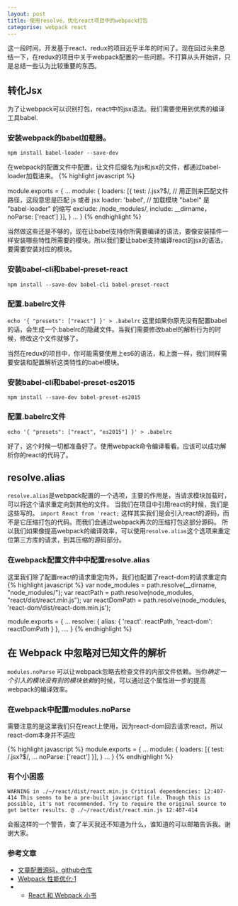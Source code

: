```yaml
---
layout: post
title: 使用resolve，优化react项目中的webpack打包
categorise: webpack react
---
```


这一段时间，开发基于react、redux的项目近乎半年的时间了。现在回过头来总结一下，在redux的项目中关于webpack配置的一些问题。不打算从头开始讲，只是总结一些认为比较重要的东西。

## 转化Jsx
为了让webpack可以识别打包，react中的jsx语法。我们需要使用到优秀的编译工具babel.

### 安装webpack的babel加载器。
`npm install babel-loader --save-dev`

在webpack的配置文件中配置，让文件后缀名为js和jsx的文件，都通过babel-loader加载进来。
{% highlight javascript %}

module.exports = {
    ...
    module: {
        loaders: [{
            test: /\.jsx?$/, // 用正则来匹配文件路径，这段意思是匹配 js 或者 jsx
            loader: 'babel', // 加载模块 "babel" 是 "babel-loader" 的缩写
            exclude: /node_modules/,
            include: __dirname，
            noParse: ['react']
        }],
    }
    ...
}
{% endhighlight %}

当然做这些还是不够的，现在让babel支持你所需要编译的语法，要像安装插件一样安装哪些特性所需要的模块。所以我们要让babel支持编译react的jsx的语法，要需要安装对应的模块。

### 安装babel-cli和babel-preset-react
`npm install --save-dev babel-cli babel-preset-react`

### 配置.babelrc文件
`echo '{ "presets": ["react"] }' > .babelrc` 这里如果你原先没有配置babel的话，会生成一个.babelrc的隐藏文件。当我们需要修改babel的解析行为的时候，修改这个文件就够了。



当然在redux的项目中，你可能需要使用上es6的语法，和上面一样，我们同样需要安装和配置解析这类特性的babel模块。

### 安装babel-cli和babel-preset-es2015
`npm install --save-dev babel-preset-es2015`

### 配置.babelrc文件
`echo '{ "presets": ["react", "es2015"] }' > .babelrc`



好了，这个时候一切都准备好了。使用webpack命令编译看看。应该可以成功解析你的react的代码了。


## resolve.alias

`resolve.alias`是webpack配置的一个选项，主要的作用是，当请求模块加载时，可以将这个请求重定向到其他的文件。
当我们在项目中引用react的时候，我们是这些写的。
`import React from 'react;`
这样其实我们是会引入react的源码，而不是它压缩打包的代码。而我们会通过webpack再次的压缩打包这部分源码。 所以我们如果像提高webpack的编译效率，可以使用`resolve.alias`这个选项来重定位第三方库的请求，到其压缩的源码部分。

### 在webpack配置文件中中配置resolve.alias

这里我们除了配置react的请求重定向外，我们也配置了react-dom的请求重定向
{% highlight javascript %}
var node_modules = path.resolve(__dirname, "node_modules/");
var reactPath = path.resolve(node_modules, "react/dist/react.min.js");
var reactDomPath = path.resolve(node_modules, 'react-dom/dist/react-dom.min.js');

module.exports = {
    ...
    resolve: {
        alias: {
            'react': reactPath,
            'react-dom': reactDomPath
        }
    },
    ....
}
{% endhighlight %}

## 在 Webpack 中忽略对已知文件的解析

`modules.noParse` 可以让webpack忽略去检查文件的内部文件依赖。当你*确定一个引入的模块没有别的模块依赖*的时候，可以通过这个属性进一步的提高webpack的编译效率。

### 在webpack中配置modules.noParse

需要注意的是这里我们只在react上使用，因为react-dom回去请求react，所以react-dom本身并不适应

{% highlight javascript %}
module.exports = {
    ...
    module: {
        loaders: [{
            test: /\.jsx?$/, 
            ...
            noParse: ['react']
        }],
    }
    ...
}
{% endhighlight %}

### 有个小困惑


`WARNING in ./~/react/dist/react.min.js
Critical dependencies:
12:407-414 This seems to be a pre-built javascript file. Though this is possible, it's not recommended. Try to require the original source to get better results.
 @ ./~/react/dist/react.min.js 12:407-414`

 会报这样的一个警告，查了半天我还不知道为什么，谁知道的可以邮箱告诉我。谢谢大家。



### 参考文章
- [文章配置源码，github仓库](https://github.com/bojueWjt/webpack-learn)
- [Webpack 性能优化·1](http://code.oneapm.com/javascript/2015/07/07/webpack_performance_1/)
- - [React 和 Webpack 小书](https://www.gitbook.com/book/wohugb/react-webpack-cookbook/details)


